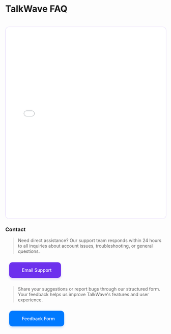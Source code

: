 # TalkWave FAQ

<div class="support-container">
<iframe src="/app/docs/#/faq" class="faq-frame"></iframe>

### Contact 

<div class="button-group">

> Need direct assistance? Our support team responds within 24 hours to all inquiries about account issues, troubleshooting, or general questions.


  <a href="mailto:talkwave.fun@gmail.com" class="action-btn purple">
    <i class="fas fa-envelope"></i>
    Email Support
  </a>

> Share your suggestions or report bugs through our structured form. Your feedback helps us improve TalkWave's features and user experience.


  <a href="https://tally.so/r/mOVvD8" class="action-btn blue" target="_blank">
    <i class="fas fa-comment-alt"></i>
    Feedback Form
  </a>
</div>


</div>

<style>
/* 按钮样式增强 */
.action-btn {
  display: inline-flex;
  align-items: center;
  gap: 10px;
  padding: 14px 28px;
  margin: 12px;
  border-radius: 10px;
  font-weight: 500;
  text-decoration: none !important;
  transition: all 0.3s ease;
  border: 2px solid transparent;
}

.action-btn.purple {
  background: #6D31ED;
  color: white !important;
  box-shadow: 0 4px 6px rgba(109, 49, 237, 0.2);
}

.action-btn.blue {
  background: #007AFF;
  color: white !important;
  box-shadow: 0 4px 6px rgba(0, 122, 255, 0.2);
}

.action-btn:hover {
  transform: translateY(-2px);
  opacity: 0.9;
}

/* 框架样式 */
.faq-frame {
  width: 100%;
  height: 600px;
  border: 1px solid rgba(109, 49, 237, 0.2);
  border-radius: 12px;
  margin-top: 20px;
  background: rgba(255,255,255,0.05);
}

/* 响应式布局 */
@media (max-width: 768px) {
  .button-group {
    display: flex;
    flex-direction: column;
  }
  
  .action-btn {
    width: calc(100% - 24px);
    margin: 8px 12px;
    justify-content: center;
  }
  
  .faq-frame {
    height: 400px;
  }
}
</style>